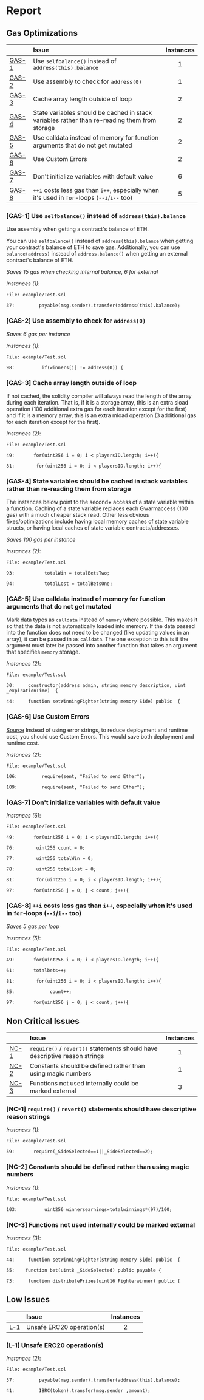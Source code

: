 # Report

## Gas Optimizations

|                 | Issue                                                                                        | Instances |
| --------------- | :------------------------------------------------------------------------------------------- | :-------: |
| [GAS-1](#GAS-1) | Use `selfbalance()` instead of `address(this).balance`                                       |     1     |
| [GAS-2](#GAS-2) | Use assembly to check for `address(0)`                                                       |     1     |
| [GAS-3](#GAS-3) | Cache array length outside of loop                                                           |     2     |
| [GAS-4](#GAS-4) | State variables should be cached in stack variables rather than re-reading them from storage |     2     |
| [GAS-5](#GAS-5) | Use calldata instead of memory for function arguments that do not get mutated                |     2     |
| [GAS-6](#GAS-6) | Use Custom Errors                                                                            |     2     |
| [GAS-7](#GAS-7) | Don't initialize variables with default value                                                |     6     |
| [GAS-8](#GAS-8) | `++i` costs less gas than `i++`, especially when it's used in `for`-loops (`--i`/`i--` too)  |     5     |

### <a name="GAS-1"></a>[GAS-1] Use `selfbalance()` instead of `address(this).balance`

Use assembly when getting a contract's balance of ETH.

You can use `selfbalance()` instead of `address(this).balance` when getting your contract's balance of ETH to save gas.
Additionally, you can use `balance(address)` instead of `address.balance()` when getting an external contract's balance of ETH.

_Saves 15 gas when checking internal balance, 6 for external_

_Instances (1)_:

```solidity
File: example/Test.sol

37:         payable(msg.sender).transfer(address(this).balance);

```

### <a name="GAS-2"></a>[GAS-2] Use assembly to check for `address(0)`

_Saves 6 gas per instance_

_Instances (1)_:

```solidity
File: example/Test.sol

98:          if(winners[j] != address(0)) {

```

### <a name="GAS-3"></a>[GAS-3] Cache array length outside of loop

If not cached, the solidity compiler will always read the length of the array during each iteration. That is, if it is a storage array, this is an extra sload operation (100 additional extra gas for each iteration except for the first) and if it is a memory array, this is an extra mload operation (3 additional gas for each iteration except for the first).

_Instances (2)_:

```solidity
File: example/Test.sol

49:       for(uint256 i = 0; i < playersID.length; i++){

81:        for(uint256 i = 0; i < playersID.length; i++){

```

### <a name="GAS-4"></a>[GAS-4] State variables should be cached in stack variables rather than re-reading them from storage

The instances below point to the second+ access of a state variable within a function. Caching of a state variable replaces each Gwarmaccess (100 gas) with a much cheaper stack read. Other less obvious fixes/optimizations include having local memory caches of state variable structs, or having local caches of state variable contracts/addresses.

_Saves 100 gas per instance_

_Instances (2)_:

```solidity
File: example/Test.sol

93:           totalWin = totalBetsTwo;

94:           totalLost = totalBetsOne;

```

### <a name="GAS-5"></a>[GAS-5] Use calldata instead of memory for function arguments that do not get mutated

Mark data types as `calldata` instead of `memory` where possible. This makes it so that the data is not automatically loaded into memory. If the data passed into the function does not need to be changed (like updating values in an array), it can be passed in as `calldata`. The one exception to this is if the argument must later be passed into another function that takes an argument that specifies `memory` storage.

_Instances (2)_:

```solidity
File: example/Test.sol

30:     constructor(address admin, string memory description, uint _expirationTime)  {

44:     function setWinningFighter(string memory Side) public  {

```

### <a name="GAS-6"></a>[GAS-6] Use Custom Errors

[Source](https://blog.soliditylang.org/2021/04/21/custom-errors/)
Instead of using error strings, to reduce deployment and runtime cost, you should use Custom Errors. This would save both deployment and runtime cost.

_Instances (2)_:

```solidity
File: example/Test.sol

106:         require(sent, "Failed to send Ether");

109:         require(sent, "Failed to send Ether");

```

### <a name="GAS-7"></a>[GAS-7] Don't initialize variables with default value

_Instances (6)_:

```solidity
File: example/Test.sol

49:       for(uint256 i = 0; i < playersID.length; i++){

76:        uint256 count = 0;

77:        uint256 totalWin = 0;

78:        uint256 totalLost = 0;

81:        for(uint256 i = 0; i < playersID.length; i++){

97:       for(uint256 j = 0; j < count; j++){

```

### <a name="GAS-8"></a>[GAS-8] `++i` costs less gas than `i++`, especially when it's used in `for`-loops (`--i`/`i--` too)

_Saves 5 gas per loop_

_Instances (5)_:

```solidity
File: example/Test.sol

49:       for(uint256 i = 0; i < playersID.length; i++){

61:       totalbets++;

81:        for(uint256 i = 0; i < playersID.length; i++){

85:             count++;

97:       for(uint256 j = 0; j < count; j++){

```

## Non Critical Issues

|               | Issue                                                                      | Instances |
| ------------- | :------------------------------------------------------------------------- | :-------: |
| [NC-1](#NC-1) | `require()` / `revert()` statements should have descriptive reason strings |     1     |
| [NC-2](#NC-2) | Constants should be defined rather than using magic numbers                |     1     |
| [NC-3](#NC-3) | Functions not used internally could be marked external                     |     3     |

### <a name="NC-1"></a>[NC-1] `require()` / `revert()` statements should have descriptive reason strings

_Instances (1)_:

```solidity
File: example/Test.sol

59:       require(_SideSelected==1||_SideSelected==2);

```

### <a name="NC-2"></a>[NC-2] Constants should be defined rather than using magic numbers

_Instances (1)_:

```solidity
File: example/Test.sol

103:          uint256 winnersearnings=totalwinnings*(97)/100;

```

### <a name="NC-3"></a>[NC-3] Functions not used internally could be marked external

_Instances (3)_:

```solidity
File: example/Test.sol

44:     function setWinningFighter(string memory Side) public  {

55:    function bet(uint8 _SideSelected) public payable {

73:     function distributePrizes(uint16 Fighterwinner) public {

```

## Low Issues

|             | Issue                     | Instances |
| ----------- | :------------------------ | :-------: |
| [L-1](#L-1) | Unsafe ERC20 operation(s) |     2     |

### <a name="L-1"></a>[L-1] Unsafe ERC20 operation(s)

_Instances (2)_:

```solidity
File: example/Test.sol

37:         payable(msg.sender).transfer(address(this).balance);

41:         IBRC(token).transfer(msg.sender ,amount);

```
